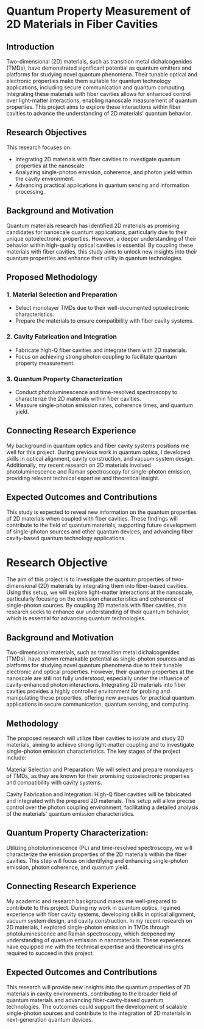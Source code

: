 # Quantum Property Measurement of 2D Materials in Fiber Cavities

## Introduction
Two-dimensional (2D) materials, such as transition metal dichalcogenides (TMDs), have demonstrated significant potential as quantum emitters and platforms for studying novel quantum phenomena. Their tunable optical and electronic properties make them suitable for quantum technology applications, including secure communication and quantum computing. Integrating these materials with fiber cavities allows for enhanced control over light-matter interactions, enabling nanoscale measurement of quantum properties. This project aims to explore these interactions within fiber cavities to advance the understanding of 2D materials' quantum behavior.

## Research Objectives
This research focuses on:
- Integrating 2D materials with fiber cavities to investigate quantum properties at the nanoscale.
- Analyzing single-photon emission, coherence, and photon yield within the cavity environment.
- Advancing practical applications in quantum sensing and information processing.

## Background and Motivation
Quantum materials research has identified 2D materials as promising candidates for nanoscale quantum applications, particularly due to their unique optoelectronic properties. However, a deeper understanding of their behavior within high-quality optical cavities is essential. By coupling these materials with fiber cavities, this study aims to unlock new insights into their quantum properties and enhance their utility in quantum technologies.

## Proposed Methodology

### 1. Material Selection and Preparation
   - Select monolayer TMDs due to their well-documented optoelectronic characteristics.
   - Prepare the materials to ensure compatibility with fiber cavity systems.

### 2. Cavity Fabrication and Integration
   - Fabricate high-Q fiber cavities and integrate them with 2D materials.
   - Focus on achieving strong photon coupling to facilitate quantum property measurement.

### 3. Quantum Property Characterization
   - Conduct photoluminescence and time-resolved spectroscopy to characterize the 2D materials within fiber cavities.
   - Measure single-photon emission rates, coherence times, and quantum yield.

## Connecting Research Experience
My background in quantum optics and fiber cavity systems positions me well for this project. During previous work in quantum optics, I developed skills in optical alignment, cavity construction, and vacuum system design. Additionally, my recent research on 2D materials involved photoluminescence and Raman spectroscopy for single-photon emission, providing relevant technical expertise and theoretical insight.

## Expected Outcomes and Contributions
This study is expected to reveal new information on the quantum properties of 2D materials when coupled with fiber cavities. These findings will contribute to the field of quantum materials, supporting future development of single-photon sources and other quantum devices, and advancing fiber cavity-based quantum technology applications.

# Research Objective
The aim of this project is to investigate the quantum properties of two-dimensional (2D) materials by integrating them into fiber-based cavities. Using this setup, we will explore light-matter interactions at the nanoscale, particularly focusing on the emission characteristics and coherence of single-photon sources. By coupling 2D materials with fiber cavities, this research seeks to enhance our understanding of their quantum behavior, which is essential for advancing quantum technologies.

## Background and Motivation
Two-dimensional materials, such as transition metal dichalcogenides (TMDs), have shown remarkable potential as single-photon sources and as platforms for studying novel quantum phenomena due to their tunable electronic and optical properties. However, their quantum properties at the nanoscale are still not fully understood, especially under the influence of cavity-enhanced photon interactions. Integrating 2D materials into fiber cavities provides a highly controlled environment for probing and manipulating these properties, offering new avenues for practical quantum applications in secure communication, quantum sensing, and computing.

## Methodology
The proposed research will utilize fiber cavities to isolate and study 2D materials, aiming to achieve strong light-matter coupling and to investigate single-photon emission characteristics. The key stages of the project include:

Material Selection and Preparation: We will select and prepare monolayers of TMDs, as they are known for their promising optoelectronic properties and compatibility with cavity systems.

Cavity Fabrication and Integration: High-Q fiber cavities will be fabricated and integrated with the prepared 2D materials. This setup will allow precise control over the photon coupling environment, facilitating a detailed analysis of the materials' quantum emission characteristics.

## Quantum Property Characterization: 
Utilizing photoluminescence (PL) and time-resolved spectroscopy, we will characterize the emission properties of the 2D materials within the fiber cavities. This step will focus on identifying and enhancing single-photon emission, photon coherence, and quantum yield.

## Connecting Research Experience
My academic and research background makes me well-prepared to contribute to this project. During my work in quantum optics, I gained experience with fiber cavity systems, developing skills in optical alignment, vacuum system design, and cavity construction. In my recent research on 2D materials, I explored single-photon emission in TMDs through photoluminescence and Raman spectroscopy, which deepened my understanding of quantum emission in nanomaterials. These experiences have equipped me with the technical expertise and theoretical insights required to succeed in this project.

## Expected Outcomes and Contributions
This research will provide new insights into the quantum properties of 2D materials in cavity environments, contributing to the broader field of quantum materials and advancing fiber-cavity-based quantum technologies. The outcomes could support the development of scalable single-photon sources and contribute to the integration of 2D materials in next-generation quantum devices.
